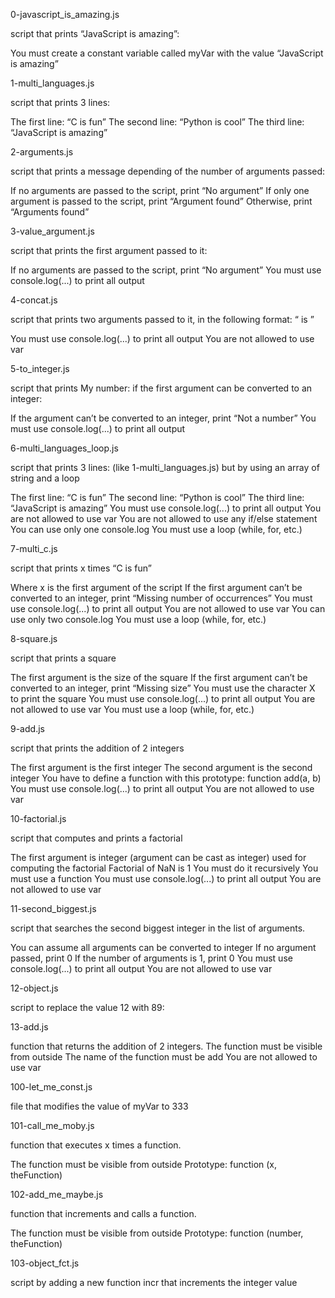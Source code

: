  0-javascript_is_amazing.js
 
 script that prints “JavaScript is amazing”:

You must create a constant variable called myVar with the value “JavaScript is amazing”
 
1-multi_languages.js 

script that prints 3 lines:

The first line: “C is fun”
The second line: “Python is cool”
The third line: “JavaScript is amazing”

2-arguments.js

script that prints a message depending of the number of arguments passed:

If no arguments are passed to the script, print “No argument”
If only one argument is passed to the script, print “Argument found”
Otherwise, print “Arguments found”

3-value_argument.js

script that prints the first argument passed to it:

If no arguments are passed to the script, print “No argument”
You must use console.log(...) to print all output

4-concat.js

 script that prints two arguments passed to it, in the following format: “ is ”

You must use console.log(...) to print all output
You are not allowed to use var

5-to_integer.js

script that prints My number: <first argument converted in integer> if the first argument can be converted to an integer:

If the argument can’t be converted to an integer, print “Not a number”
You must use console.log(...) to print all output

6-multi_languages_loop.js

script that prints 3 lines: (like 1-multi_languages.js) but by using an array of string and a loop

The first line: “C is fun”
The second line: “Python is cool”
The third line: “JavaScript is amazing”
You must use console.log(...) to print all output
You are not allowed to use var
You are not allowed to use any if/else statement
You can use only one console.log
You must use a loop (while, for, etc.)

7-multi_c.js

 script that prints x times “C is fun”

Where x is the first argument of the script
If the first argument can’t be converted to an integer, print “Missing number of occurrences”
You must use console.log(...) to print all output
You are not allowed to use var
You can use only two console.log
You must use a loop (while, for, etc.)

8-square.js

script that prints a square

The first argument is the size of the square
If the first argument can’t be converted to an integer, print “Missing size”
You must use the character X to print the square
You must use console.log(...) to print all output
You are not allowed to use var
You must use a loop (while, for, etc.)

9-add.js

 script that prints the addition of 2 integers

The first argument is the first integer
The second argument is the second integer
You have to define a function with this prototype: function add(a, b)
You must use console.log(...) to print all output
You are not allowed to use var

10-factorial.js

 script that computes and prints a factorial

The first argument is integer (argument can be cast as integer) used for computing the factorial
Factorial of NaN is 1
You must do it recursively
You must use a function
You must use console.log(...) to print all output
You are not allowed to use var

11-second_biggest.js

script that searches the second biggest integer in the list of arguments.

You can assume all arguments can be converted to integer
If no argument passed, print 0
If the number of arguments is 1, print 0
You must use console.log(...) to print all output
You are not allowed to use var

12-object.js

 script to replace the value 12 with 89:

13-add.js

function that returns the addition of 2 integers.
The function must be visible from outside
The name of the function must be add
You are not allowed to use var

100-let_me_const.js

file that modifies the value of myVar to 333

101-call_me_moby.js

function that executes x times a function.

The function must be visible from outside
Prototype: function (x, theFunction)

102-add_me_maybe.js

function that increments and calls a function.

The function must be visible from outside
Prototype: function (number, theFunction)

103-object_fct.js

 script by adding a new function incr that increments the integer value


